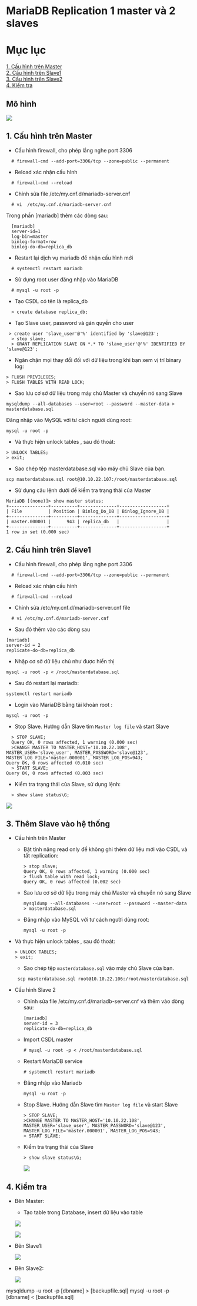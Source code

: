 # MariaDB Replication 1 master và 2 slaves
# Mục lục 

[1. Cấu hình trên Master](#1)    
[2. Cấu hình trên Slave1](#2)  
[3. Cấu hình trên Slave2](#3)  
[4. Kiểm tra](#4)
## Mô hình

![](../images/mysql_master/a15.png)

<a name="1"></a>

## 1. Cấu hình trên Master
- Cấu hình firewall, cho phép lắng nghe port 3306
```
  # firewall-cmd --add-port=3306/tcp --zone=public --permanent
```
- Reload xác nhận cấu hình
```
  # firewall-cmd --reload
```

- Chỉnh sửa file /etc/my.cnf.d/mariadb-server.cnf
```
  # vi  /etc/my.cnf.d/mariadb-server.cnf
```
Trong phần [mariadb] thêm các dòng sau:
```
  [mariadb]
  server-id=1
  log-bin=master
  binlog-format=row
  binlog-do-db=replica_db
```
- Restart lại dịch vụ mariadb để nhận cấu hình mới
```
  # systemctl restart mariadb
```
- Sử dụng root user đăng nhập vào MariaDB
```
  # mysql -u root -p
```
- Tạo CSDL có tên là replica_db
```
  > create database replica_db;
```
- Tạo Slave user, password và gán quyền cho user
```
 > create user 'slave_user'@'%' identified by 'slave@123';
  > stop slave;
  > GRANT REPLICATION SLAVE ON *.* TO 'slave_user'@'%' IDENTIFIED BY 'slave@123';
```
- Ngăn chặn mọi thay đổi đối với dữ liệu trong khi bạn xem vị trí binary log:
```
> FLUSH PRIVILEGES; 
> FLUSH TABLES WITH READ LOCK;
```
- Sao lưu cơ sở dữ liệu trong máy chủ Master và chuyển nó sang Slave

```
mysqldump --all-databases --user=root --password --master-data > masterdatabase.sql
```
Đăng nhập vào MySQL với tư cách người dùng root:
```
mysql -u root -p
```
- Và thực hiện unlock tables , sau đó thoát:
```
> UNLOCK TABLES;
> exit;
```
- Sao chép tệp masterdatabase.sql vào máy chủ Slave của bạn.
```
scp masterdatabase.sql root@10.10.22.107:/root/masterdatabase.sql
```
- Sử dụng câu lệnh dưới để kiểm tra trạng thái của Master
```
MariaDB [(none)]> show master status;
+---------------+----------+--------------+------------------+
| File          | Position | Binlog_Do_DB | Binlog_Ignore_DB |
+---------------+----------+--------------+------------------+
| master.000001 |      943 | replica_db   |                  |
+---------------+----------+--------------+------------------+
1 row in set (0.000 sec)
```

<a name="2"></a>

## 2. Cấu hình trên Slave1 
- Cấu hình firewall, cho phép lắng nghe port 3306
```
  # firewall-cmd --add-port=3306/tcp --zone=public --permanent
```
- Reload xác nhận cấu hình
```
  # firewall-cmd --reload
```
- Chỉnh sửa /etc/my.cnf.d/mariadb-server.cnf file
```
  # vi /etc/my.cnf.d/mariadb-server.cnf
```
- Sau đó thêm vào các dòng sau
```
[mariadb]
server-id = 2
replicate-do-db=replica_db
``` 
-  Nhập cơ sở dữ liệu chủ như được hiển thị
```
mysql -u root -p < /root/masterdatabase.sql 
```
- Sau đó restart lại mariadb:
```
systemctl restart mariadb
```
- Login vào MariaDB bằng tài khoản root :
```
mysql -u root -p
```
- Stop Slave. Hướng dẫn Slave tìm `Master log file` và start Slave 
```
  > STOP SLAVE;
  Query OK, 0 rows affected, 1 warning (0.000 sec)
  >CHANGE MASTER TO MASTER_HOST='10.10.22.108', MASTER_USER='slave_user', MASTER_PASSWORD='slave@123', MASTER_LOG_FILE='master.000001', MASTER_LOG_POS=943;
Query OK, 0 rows affected (0.010 sec)
  > START SLAVE;
Query OK, 0 rows affected (0.003 sec)
```
- Kiểm tra trạng thái của Slave, sử dụng lệnh:
```
  > show slave status\G;
```
![](../images/mysql_master/a16.png)

<a name="3"></a>

## 3. Thêm Slave vào hệ thống

- Cấu hình trên Master

  - Bật tính năng read only để không ghi thêm dữ liệu mới vào CSDL và tắt replication:

    ```
    > stop slave;
    Query OK, 0 rows affected, 1 warning (0.000 sec)
    > flush table with read lock;  
    Query OK, 0 rows affected (0.002 sec)
    ```
  - Sao lưu cơ sở dữ liệu trong máy chủ Master và chuyển nó sang Slave

    ```
    mysqldump --all-databases --user=root --password --master-data > masterdatabase.sql
    ```
   - Đăng nhập vào MySQL với tư cách người dùng root:
     ```
     mysql -u root -p
     ```
- Và thực hiện unlock tables , sau đó thoát:
     ```
     > UNLOCK TABLES;
     > exit;
     ```
    - Sao chép tệp `masterdatabase.sql` vào máy chủ Slave của bạn.
     ```
      scp masterdatabase.sql root@10.10.22.106:/root/masterdatabase.sql
     ```

- Cấu hình Slave 2
   - Chỉnh sửa file /etc/my.cnf.d/mariadb-server.cnf và thêm vào dòng sau:
     ```
     [mariadb]
     server-id = 3
     replicate-do-db=replica_db
     ```
   - Import CSDL master
     ```
     # mysql -u root -p < /root/masterdatabase.sql

     ```
   - Restart MariaDB service
     ```
     # systemctl restart mariadb
     ```

   - Đăng nhập vào Mariadb
     ```
     mysql -u root -p
     ```
   - Stop Slave. Hướng dẫn Slave tìm `Master log file` và start Slave 
     ```
     > STOP SLAVE;
     >CHANGE MASTER TO MASTER_HOST='10.10.22.108', MASTER_USER='slave_user', MASTER_PASSWORD='slave@123', MASTER_LOG_FILE='master.000001', MASTER_LOG_POS=943;
     > START SLAVE;
     ```
   - Kiểm tra trạng thái của Slave
     ```
     > show slave status\G;
     ```

     ![](../images/mysql_master/a17.png)    

<a name="4"></a>

## 4. Kiểm tra
- Bên Master: 
   - Tạo table trong Database, insert dữ liệu vào table

   ![](../images/mysql_master/a19.png) 

   ![](../images/mysql_master/a18.png) 

- Bên Slave1:
   
   ![](../images/mysql_master/a20.png) 

- Bên Slave2:

   ![](../images/mysql_master/a21.png)


mysqldump -u root -p [dbname] > [backupfile.sql]
mysql -u root -p [dbname] < [backupfile.sql]